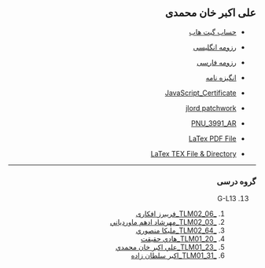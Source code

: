 <div dir="rtl"> 
       

## علی اکبر خان محمدی

- [حساب گیت هاب](https://github.com/aliakbarkhanmohammadi)

- [رزومه انگلیسی](https://aliakbarkhanmohammadi.github.io/)

- [رزومه فارسی](https://aliakbarkhanmohammadi.github.io/aliakbarkhanmohammadi-FA.github.io/)

- [انگیزه نامه](https://aliakbarkhanmohammadi.github.io/SOP/)

- [JavaScript_Certificate](https://github.com/aliakbarkhanmohammadi/PNU_3991_AR/blob/master/Solo%20Learn.pdf)

- [jlord patchwork](https://github.com/aliakbarkhanmohammadi/PNU_3991_AR/blob/master/patchwork%20picture.JPG)

- [PNU_3991_AR](https://github.com/aliakbarkhanmohammadi/PNU_3991_AR)

- [LaTex PDF File](https://github.com/aliakbarkhanmohammadi/PNU_3991_AR/blob/master/LaTex%20Pages%2089-92/LaTex%20-%20Ali%20Akbar%20Khan%20Mohammadi%20-%20Pages%2089-92.pdf)

- [LaTex TEX File & Directory](https://github.com/aliakbarkhanmohammadi/PNU_3991_AR/tree/master/LaTex%20Pages%2089-92/)


---------------

### گروه درسی

<a name="G-L13"></a>

13. G-L13
    
    1. [_TLM02_06_فریبرز افکاری](https://github.com/AliRazavi-edu/PNU_3991/tree/master/_BSc/Theory-of-Languages-and-Machines/_1115157_02/06_%D9%81%D8%B1%D9%8A%D8%A8%D8%B1%D8%B2%20%D8%A7%D9%81%D9%83%D8%A7%D8%B1%D9%8A)
    1. [_TLM02_03_مهرشاد ادهم ماوردياني](https://github.com/AliRazavi-edu/PNU_3991/tree/master/_BSc/Theory-of-Languages-and-Machines/_1115157_02/03_%D9%85%D9%87%D8%B1%D8%B4%D8%A7%D8%AF%20%D8%A7%D8%AF%D9%87%D9%85%20%D9%85%D8%A7%D9%88%D8%B1%D8%AF%D9%8A%D8%A7%D9%86%D9%8A)
    1. [_TLM02_64_مليكا منصوري](https://github.com/AliRazavi-edu/PNU_3991/tree/master/_BSc/Theory-of-Languages-and-Machines/_1115157_02/64_%D9%85%D9%84%D9%8A%D9%83%D8%A7%20%D9%85%D9%86%D8%B5%D9%88%D8%B1%D9%8A)
    1. [_TLM01_20_هادي حقيقت](https://github.com/AliRazavi-edu/PNU_3991/tree/master/_BSc/Theory-of-Languages-and-Machines/_1115157_01/20_%D9%87%D8%A7%D8%AF%D9%8A%20%D8%AD%D9%82%D9%8A%D9%82%D8%AA)
    1. [_TLM01_23_علي اكبر خان محمدي](https://github.com/AliRazavi-edu/PNU_3991/tree/master/_BSc/Theory-of-Languages-and-Machines/_1115157_01/23_%D8%B9%D9%84%D9%8A%20%D8%A7%D9%83%D8%A8%D8%B1%20%D8%AE%D8%A7%D9%86%20%D9%85%D8%AD%D9%85%D8%AF%D9%8A)
    1. [_TLM01_31_اكبر سلطان زاده](https://github.com/AliRazavi-edu/PNU_3991/tree/master/_BSc/Theory-of-Languages-and-Machines/_1115157_01/31_%D8%A7%D9%83%D8%A8%D8%B1%20%D8%B3%D9%84%D8%B7%D8%A7%D9%86%20%D8%B2%D8%A7%D8%AF%D9%87)


